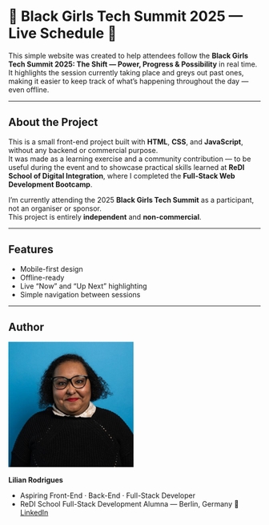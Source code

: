 # 🖤 **Black Girls Tech Summit 2025 — Live Schedule** 🖤

This simple website was created to help attendees follow the **Black Girls Tech Summit 2025: The Shift — Power, Progress & Possibility** in real time.  
It highlights the session currently taking place and greys out past ones, making it easier to keep track of what’s happening throughout the day — even offline.

---

## About the Project

This is a small front-end project built with **HTML**, **CSS**, and **JavaScript**, without any backend or commercial purpose.  
It was made as a learning exercise and a community contribution — to be useful during the event and to showcase practical skills learned at **ReDI School of Digital Integration**, where I completed the **Full-Stack Web Development Bootcamp**.

I’m currently attending the 2025 **Black Girls Tech Summit** as a participant, not an organiser or sponsor.  
This project is entirely **independent** and **non-commercial**.

---

## Features

- Mobile-first design  
- Offline-ready  
- Live “Now” and “Up Next” highlighting  
- Simple navigation between sessions  

---

## Author
<p align="left">
  <img src="./images/pic-author.jpg" alt="Author Pic" width="250"/>
  
</p>

**Lilian Rodrigues**  
- Aspiring Front-End · Back-End · Full-Stack Developer
- ReDI School Full-Stack Development Alumna — Berlin, Germany
🔗 [LinkedIn]([https://www.linkedin.com/in/lilian-rodrigues](https://www.linkedin.com/in/lilian-rodrigues-berlin))  
